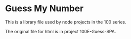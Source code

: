 # Guess My Number 

This is a library file used by node projects in the 100 series.

The original file for html is in project 100E-Guess-SPA.
